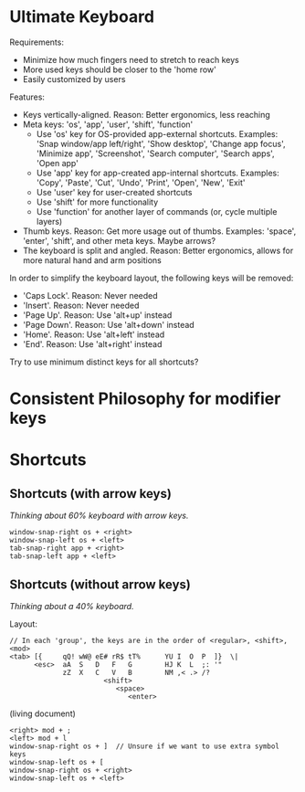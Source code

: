 # Ultimate Keyboard

Requirements:
- Minimize how much fingers need to stretch to reach keys
- More used keys should be closer to the 'home row'
- Easily customized by users

Features:
- Keys vertically-aligned. Reason: Better ergonomics, less reaching
- Meta keys: 'os', 'app', 'user', 'shift', 'function'
  - Use 'os' key for OS-provided app-external shortcuts. Examples: 'Snap window/app left/right', 'Show desktop', 'Change app focus', 'Minimize app', 'Screenshot', 'Search computer', 'Search apps', 'Open app'
  - Use 'app' key for app-created app-internal shortcuts. Examples: 'Copy', 'Paste', 'Cut', 'Undo', 'Print', 'Open', 'New', 'Exit'
  - Use 'user' key for user-created shortcuts
  - Use 'shift' for more functionality
  - Use 'function' for another layer of commands (or, cycle multiple layers)
- Thumb keys. Reason: Get more usage out of thumbs. Examples: 'space', 'enter', 'shift', and other meta keys. Maybe arrows? 
- The keyboard is split and angled. Reason: Better ergonomics, allows for more natural hand and arm positions

In order to simplify the keyboard layout, the following keys will be removed:
- 'Caps Lock'. Reason: Never needed
- 'Insert'. Reason: Never needed
- 'Page Up'. Reason: Use 'alt+up' instead
- 'Page Down'. Reason: Use 'alt+down' instead
- 'Home'. Reason: Use 'alt+left' instead
- 'End'. Reason: Use 'alt+right' instead


Try to use minimum distinct keys for all shortcuts?


# Consistent Philosophy for modifier keys


# Shortcuts

## Shortcuts (with arrow keys)
_Thinking about 60% keyboard with arrow keys._

    window-snap-right os + <right>
    window-snap-left os + <left>
    tab-snap-right app + <right>
    tab-snap-left app + <left>


## Shortcuts (without arrow keys)
_Thinking about a 40% keyboard._

Layout:

    // In each 'group', the keys are in the order of <regular>, <shift>, <mod>
    <tab> [{     qQ! wW@ eE# rR$ tT%      YU I  O  P  ]}  \|
          <esc>  aA  S   D   F   G        HJ K  L  ;: '"
                 zZ  X   C   V   B        NM ,< .> /? 
                           <shift>
                              <space>
                                 <enter>

(living document)



    <right> mod + ;
    <left> mod + l
    window-snap-right os + ]  // Unsure if we want to use extra symbol keys
    window-snap-left os + [
    window-snap-right os + <right>
    window-snap-left os + <left>
    



